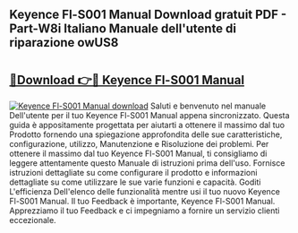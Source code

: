 ## Keyence Fl-S001 Manual Download gratuit PDF - Part-W8i Italiano Manuale dell'utente di riparazione owUS8

# <h2><a href="http://dfafe5.blite.top/?on=Keyence+Fl-S001+Manual">🔗Download 👉🔴 Keyence Fl-S001 Manual</a></h2>

[![Keyence Fl-S001 Manual download](https://i.imgur.com/lujVjoI.png)](http://dfafe5.blite.top/?on=Keyence+Fl-S001+Manual)
Saluti e benvenuto nel manuale Dell'utente per il tuo Keyence Fl-S001 Manual appena sincronizzato. Questa guida è appositamente progettata per aiutarti a ottenere il massimo dal tuo Prodotto fornendo una spiegazione approfondita delle sue caratteristiche, configurazione, utilizzo, Manutenzione e Risoluzione dei problemi. Per ottenere il massimo dal tuo Keyence Fl-S001 Manual, ti consigliamo di leggere attentamente questo Manuale di istruzioni prima dell'uso. Fornisce istruzioni dettagliate su come configurare il prodotto e informazioni dettagliate su come utilizzare le sue varie funzioni e capacità. Goditi L'efficienza Dell'elenco delle funzionalità mentre usi il tuo nuovo Keyence Fl-S001 Manual. Il tuo Feedback è importante, Keyence Fl-S001 Manual. Apprezziamo il tuo Feedback e ci impegniamo a fornire un servizio clienti eccezionale.
